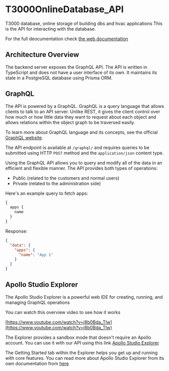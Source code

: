 # T3000OnlineDatabase_API
T3000 database, online storage of building dbs and hvac applications
This is the API for interacting with the database. 

For the full deocumentation check [the web documentation](https://temcocontrols-app-lib-docs.netlify.app)
## Architecture Overview

The backend server exposes the GraphQL API. The API is written in TypeScript and does not have a user interface of its own. It maintains its state in a PostgreSQL database using Prisma ORM.


## GraphQL

The API is powered by a GraphQL. GraphQL is a query language that allows clients to talk to an API server. Unlike REST, it gives the client control over how much or how little data they want to request about each object and allows relations within the object graph to be traversed easily.

To learn more about GraphQL language and its concepts, see the official [GraphQL website](https://graphql.org/).

The API endpoint is available at `/graphql/` and requires queries to be submitted using HTTP `POST` method and the `application/json` content type.

Using the GraphQL API allows you to query and modify all of the data in an efficient and flexible manner. The API provides both types of operations:

- Public (related to the customers and normal users)
- Private (related to the administration side)

Here's an example query to fetch apps:

```graphql
{
  apps {
    name
  }
}
```

Response:
```json
{
  "data": {
    "apps": {
      "name": "App 1"
    }
  }
}
```

## Apollo Studio Explorer

The Apollo Studio Explorer is a powerful web IDE for creating, running, and managing GraphQL operations

You can watch this overview video to see how it works

[https://www.youtube.com/watch?v=j8b0Bda_TIw](https://www.youtube.com/watch?v=j8b0Bda_TIw)

The Explorer provides a sandbox mode that doesn't require an Apollo account.
You can use it with our API using this link
[Apollo Studio Explorer](https://sandbox.apollo.dev/?endpoint=https://app-lib-api.temcocontrols.com/graphql)

The Getting Started tab within the Explorer helps you get up and running with core features.
 You can read more about Apollo Studio Explorer from its own documentation from [here](https://www.apollographql.com/docs/studio/explorer/explorer/)
